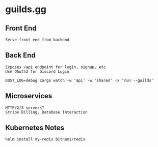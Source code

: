 # guilds.gg

## Front End

```
Serve front end from backend
```

## Back End

```
Exposes /api endpoint for login, signup, etc
Use OAuth2 for Discord Login

RUST_LOG=debug cargo watch -w 'api' -w 'shared' -x 'run --guilds'
```

## Microservices

```
HTTP/2/3 servers?
Stripe Billing, Database Interaction
```

## Kubernetes Notes

```
helm install my-redis bitnami/redis
```